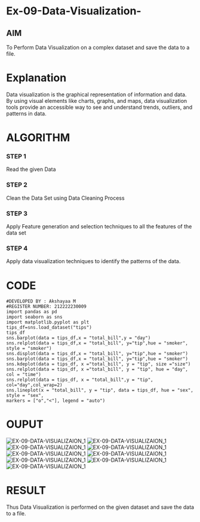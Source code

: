 # Ex-09-Data-Visualization-

## AIM
To Perform Data Visualization on a complex dataset and save the data to a file. 

# Explanation
Data visualization is the graphical representation of information and data. By using visual elements like charts, graphs, and maps, data visualization tools provide an accessible way to see and understand trends, outliers, and patterns in data.

# ALGORITHM
### STEP 1
Read the given Data
### STEP 2
Clean the Data Set using Data Cleaning Process
### STEP 3
Apply Feature generation and selection techniques to all the features of the data set
### STEP 4
Apply data visualization techniques to identify the patterns of the data.
# CODE
```
#DEVELOPED BY : Akshayaa M
#REGISTER NUMBER: 212222230009
import pandas as pd
import seaborn as sns
import matplotlib.pyplot as plt
tips_df=sns.load_dataset("tips")
tips_df
sns.barplot(data = tips_df,x = "total_bill",y = "day")
sns.relplot(data = tips_df,x = "total_bill", y="tip",hue = "smoker", style = "smoker")
sns.displot(data = tips_df,x = "total_bill", y="tip",hue = "smoker")
sns.barplot(data = tips_df,x = "total_bill", y="tip",hue = "smoker")
sns.kdeplot(data = tips_df, x ="total_bill", y = "tip", size ="size")
sns.relplot(data = tips_df, x ="total_bill", y = "tip", hue = "day", col = "time")
sns.relplot(data = tips_df, x = "total_bill",y = "tip", col="day",col_wrap=2)
sns.lineplot(x = "total_bill", y = "tip", data = tips_df, hue = "sex",
style = "sex",
markers = ["o","<"], legend = "auto")
```
# OUPUT
![EX-09-DATA-VISUALIZAION_1](1.png)
![EX-09-DATA-VISUALIZAION_1](2.png)
![EX-09-DATA-VISUALIZAION_1](3.png)
![EX-09-DATA-VISUALIZAION_1](4.png)
![EX-09-DATA-VISUALIZAION_1](5.png)
![EX-09-DATA-VISUALIZAION_1](6.png)
![EX-09-DATA-VISUALIZAION_1](7.png)
![EX-09-DATA-VISUALIZAION_1](8.png)
![EX-09-DATA-VISUALIZAION_1](9.png)
# RESULT
Thus Data Visualization is performed on the given dataset and save the data to a file. 